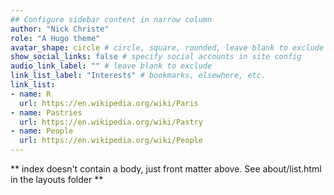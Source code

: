 ```yaml
---
## Configure sidebar content in narrow column
author: "Nick Christe"
role: "A Hugo theme"
avatar_shape: circle # circle, square, rounded, leave blank to exclude
show_social_links: false # specify social accounts in site config
audio_link_label: "" # leave blank to exclude
link_list_label: "Interests" # bookmarks, elsewhere, etc.
link_list:
- name: R
  url: https://en.wikipedia.org/wiki/Paris
- name: Pastries
  url: https://en.wikipedia.org/wiki/Pastry
- name: People
  url: https://en.wikipedia.org/wiki/People
---
```


** index doesn't contain a body, just front matter above.
See about/list.html in the layouts folder **